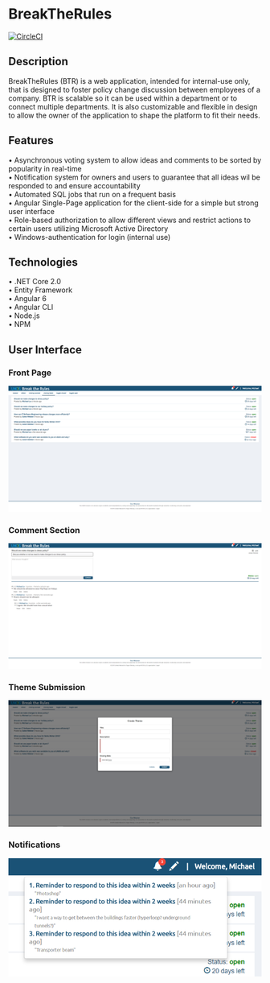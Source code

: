 # BreakTheRules  
[![CircleCI](https://circleci.com/gh/mike-le/BreakTheRules.svg?style=shield)](https://circleci.com/gh/mike-le/BreakTheRules)

## Description
BreakTheRules (BTR) is a web application, intended for internal-use only, that is designed to foster policy change discussion between employees of a company. BTR is scalable so it can be used within a department or to connect multiple departments. It is also customizable and flexible in design to allow the owner of the application to shape the platform to fit their needs.

## Features  
• Asynchronous voting system to allow ideas and comments to be sorted by popularity in real-time  
• Notification system for owners and users to guarantee that all ideas wil be responded to and ensure accountability  
• Automated SQL jobs that run on a frequent basis  
• Angular Single-Page application for the client-side for a simple but strong user interface  
• Role-based authorization to allow different views and restrict actions to certain users utilizing Microsoft Active Directory  
• Windows-authentication for login (internal use)  

## Technologies  
• .NET Core 2.0  
• Entity Framework  
• Angular 6  
• Angular CLI  
• Node.js  
• NPM  

## User Interface

### Front Page
![Front Page](Angular/src/assets/images/frontpage.PNG)

### Comment Section
![Comment Section](Angular/src/assets/images/comments.PNG)

### Theme Submission
![Submit Theme](Angular/src/assets/images/post.PNG)

### Notifications
![Notifications](Angular/src/assets/images/notifications.PNG)
